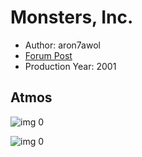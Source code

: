 # Monsters, Inc.

* Author: aron7awol
* [Forum Post](https://www.avsforum.com/threads/bass-eq-for-filtered-movies.2995212/post-59336102)
* Production Year: 2001

## Atmos

![img 0](https://i.imgur.com/tVmiZkU.jpg)

![img 0](https://i.imgur.com/SqMzPtO.png)

